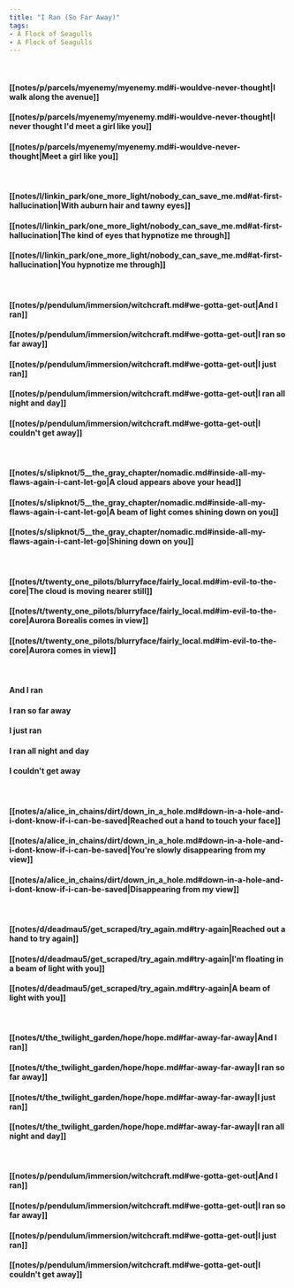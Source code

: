 ```yaml
---
title: "I Ran (So Far Away)"
tags:
- A Flock of Seagulls
- A Flock of Seagulls
---
```

&nbsp;
#### [[notes/p/parcels/myenemy/myenemy.md#i-wouldve-never-thought|I walk along the avenue]]
#### [[notes/p/parcels/myenemy/myenemy.md#i-wouldve-never-thought|I never thought I'd meet a girl like you]]
#### [[notes/p/parcels/myenemy/myenemy.md#i-wouldve-never-thought|Meet a girl like you]]
&nbsp;
#### [[notes/l/linkin_park/one_more_light/nobody_can_save_me.md#at-first-hallucination|With auburn hair and tawny eyes]]
#### [[notes/l/linkin_park/one_more_light/nobody_can_save_me.md#at-first-hallucination|The kind of eyes that hypnotize me through]]
#### [[notes/l/linkin_park/one_more_light/nobody_can_save_me.md#at-first-hallucination|You hypnotize me through]]
&nbsp;
#### [[notes/p/pendulum/immersion/witchcraft.md#we-gotta-get-out|And I ran]]
#### [[notes/p/pendulum/immersion/witchcraft.md#we-gotta-get-out|I ran so far away]]
#### [[notes/p/pendulum/immersion/witchcraft.md#we-gotta-get-out|I just ran]]
#### [[notes/p/pendulum/immersion/witchcraft.md#we-gotta-get-out|I ran all night and day]]
#### [[notes/p/pendulum/immersion/witchcraft.md#we-gotta-get-out|I couldn't get away]]
&nbsp;
#### [[notes/s/slipknot/5__the_gray_chapter/nomadic.md#inside-all-my-flaws-again-i-cant-let-go|A cloud appears above your head]]
#### [[notes/s/slipknot/5__the_gray_chapter/nomadic.md#inside-all-my-flaws-again-i-cant-let-go|A beam of light comes shining down on you]]
#### [[notes/s/slipknot/5__the_gray_chapter/nomadic.md#inside-all-my-flaws-again-i-cant-let-go|Shining down on you]]
&nbsp;
#### [[notes/t/twenty_one_pilots/blurryface/fairly_local.md#im-evil-to-the-core|The cloud is moving nearer still]]
#### [[notes/t/twenty_one_pilots/blurryface/fairly_local.md#im-evil-to-the-core|Aurora Borealis comes in view]]
#### [[notes/t/twenty_one_pilots/blurryface/fairly_local.md#im-evil-to-the-core|Aurora comes in view]]
&nbsp;
#### And I ran
#### I ran so far away
#### I just ran
#### I ran all night and day
#### I couldn't get away
&nbsp;
#### [[notes/a/alice_in_chains/dirt/down_in_a_hole.md#down-in-a-hole-and-i-dont-know-if-i-can-be-saved|Reached out a hand to touch your face]]
#### [[notes/a/alice_in_chains/dirt/down_in_a_hole.md#down-in-a-hole-and-i-dont-know-if-i-can-be-saved|You're slowly disappearing from my view]]
#### [[notes/a/alice_in_chains/dirt/down_in_a_hole.md#down-in-a-hole-and-i-dont-know-if-i-can-be-saved|Disappearing from my view]]
&nbsp;
#### [[notes/d/deadmau5/get_scraped/try_again.md#try-again|Reached out a hand to try again]]
#### [[notes/d/deadmau5/get_scraped/try_again.md#try-again|I'm floating in a beam of light with you]]
#### [[notes/d/deadmau5/get_scraped/try_again.md#try-again|A beam of light with you]]
&nbsp;
#### [[notes/t/the_twilight_garden/hope/hope.md#far-away-far-away|And I ran]]
#### [[notes/t/the_twilight_garden/hope/hope.md#far-away-far-away|I ran so far away]]
#### [[notes/t/the_twilight_garden/hope/hope.md#far-away-far-away|I just ran]]
#### [[notes/t/the_twilight_garden/hope/hope.md#far-away-far-away|I ran all night and day]]
&nbsp;
#### [[notes/p/pendulum/immersion/witchcraft.md#we-gotta-get-out|And I ran]]
#### [[notes/p/pendulum/immersion/witchcraft.md#we-gotta-get-out|I ran so far away]]
#### [[notes/p/pendulum/immersion/witchcraft.md#we-gotta-get-out|I just ran]]
#### [[notes/p/pendulum/immersion/witchcraft.md#we-gotta-get-out|I couldn't get away]]
